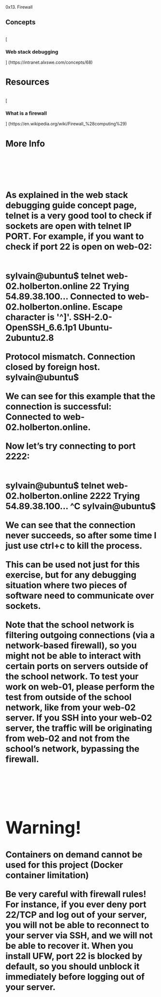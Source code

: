 0x13. Firewall

<h2>Concepts</h2><br>
[<h3>Web stack debugging</h3>] (https://intranet.alxswe.com/concepts/68)<br>
<h1>Resources</h1> <br>
[<h3>What is a firewall</h3>] (https://en.wikipedia.org/wiki/Firewall_%28computing%29)<br>
<h1>More Info<h1>
<br><br>
<p>As explained in the web stack debugging guide concept page, telnet is a very good tool to check if sockets are open with telnet IP PORT. For example, if you want to check if port 22 is open on web-02:</p><br>
<file>sylvain@ubuntu$ telnet web-02.holberton.online 22
Trying 54.89.38.100...
Connected to web-02.holberton.online.
Escape character is '^]'.
SSH-2.0-OpenSSH_6.6.1p1 Ubuntu-2ubuntu2.8

Protocol mismatch.
Connection closed by foreign host.
sylvain@ubuntu$
</file>
<br>
<p>We can see for this example that the connection is successful: Connected to web-02.holberton.online.

Now let’s try connecting to port 2222:
</p>
<br>
<file>sylvain@ubuntu$ telnet web-02.holberton.online 2222
Trying 54.89.38.100...
^C
sylvain@ubuntu$
</file>
<br>
<p>
We can see that the connection never succeeds, so after some time I just use ctrl+c to kill the process.

This can be used not just for this exercise, but for any debugging situation where two pieces of software need to communicate over sockets.

Note that the school network is filtering outgoing connections (via a network-based firewall), so you might not be able to interact with certain ports on servers outside of the school network. To test your work on web-01, please perform the test from outside of the school network, like from your web-02 server. If you SSH into your web-02 server, the traffic will be originating from web-02 and not from the school’s network, bypassing the firewall.
</p>
<br><br>
<h1>Warning!</h1>
<p><strong>Containers on demand cannot be used for this project (Docker container limitation)

Be very careful with firewall rules! For instance, if you ever deny port 22/TCP and log out of your server, you will not be able to reconnect to your server via SSH, and we will not be able to recover it. When you install UFW, port 22 is blocked by default, so you should unblock it immediately before logging out of your server.
</strong>
</p>
